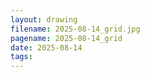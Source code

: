 ```yaml
---
layout: drawing
filename: 2025-08-14_grid.jpg
pagename: 2025-08-14_grid
date: 2025-08-14
tags:
---
```

